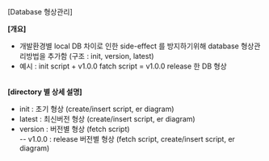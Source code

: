 [Database 형상관리]

**[개요]** <br>
- 개발환경별 local DB 차이로 인한 side-effect 를 방지하기위해 database 형상관리방법을 추가함 (구조 : init, version, latest)  <br> 
- 예시 : init script + v1.0.0  fatch script = v1.0.0 release 한 DB 형상 <br><br> 


**[directory 별 상세 설명]** <br> 
- init : 초기 형상 (create/insert script, er diagram)  <br>
- latest : 최신버전 형상 (create/insert script, er diagram) <br>
- version : 버전별 형상 (fetch script)  <br>
-- v1.0.0 : release 버전별 형상 (fetch script, create/insert script, er diagram) <br> 

